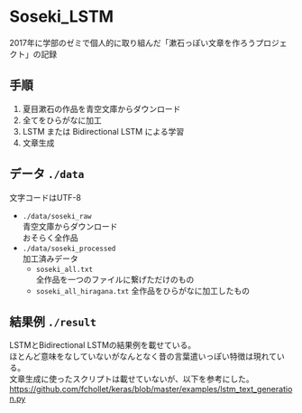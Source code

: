 # Soseki_LSTM
2017年に学部のゼミで個人的に取り組んだ「漱石っぽい文章を作ろうプロジェクト」の記録

## 手順
1. 夏目漱石の作品を青空文庫からダウンロード
2. 全てをひらがなに加工
3. LSTM または Bidirectional LSTM による学習
4. 文章生成

## データ `./data`
文字コードはUTF-8
- `./data/soseki_raw`  
    青空文庫からダウンロード  
    おそらく全作品
- `./data/soseki_processed`  
    加工済みデータ  
    - `soseki_all.txt`  
        全作品を一つのファイルに繋げただけのもの
    - `soseki_all_hiragana.txt`
        全作品をひらがなに加工したもの
        
## 結果例 `./result`
LSTMとBidirectional LSTMの結果例を載せている。  
ほとんど意味をなしていないがなんとなく昔の言葉遣いっぽい特徴は現れている。  
文章生成に使ったスクリプトは載せていないが、以下を参考にした。
https://github.com/fchollet/keras/blob/master/examples/lstm_text_generation.py